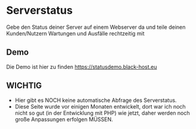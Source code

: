 # Serverstatus
Gebe den Status deiner Server auf einem Webserver da und teile deinen Kunden/Nutzern Wartungen und Ausfälle rechtzeitig mit

## Demo
Die Demo ist hier zu finden https://statusdemo.black-host.eu

## WICHTIG
- Hier gibt es NOCH keine automatische Abfrage des Serverstatus.
- Diese Seite wurde vor einigen Monaten entwickelt, dort war ich noch nicht so gut (in der Entwicklung mit PHP) wie jetzt, daher werden noch große Anpassungen erfolgen MÜSSEN.
